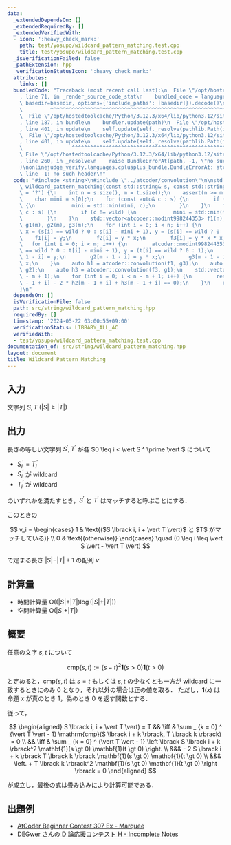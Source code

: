 ```yaml
---
data:
  _extendedDependsOn: []
  _extendedRequiredBy: []
  _extendedVerifiedWith:
  - icon: ':heavy_check_mark:'
    path: test/yosupo/wildcard_pattern_matching.test.cpp
    title: test/yosupo/wildcard_pattern_matching.test.cpp
  _isVerificationFailed: false
  _pathExtension: hpp
  _verificationStatusIcon: ':heavy_check_mark:'
  attributes:
    links: []
  bundledCode: "Traceback (most recent call last):\n  File \"/opt/hostedtoolcache/Python/3.12.3/x64/lib/python3.12/site-packages/onlinejudge_verify/documentation/build.py\"\
    , line 71, in _render_source_code_stat\n    bundled_code = language.bundle(stat.path,\
    \ basedir=basedir, options={'include_paths': [basedir]}).decode()\n          \
    \         ^^^^^^^^^^^^^^^^^^^^^^^^^^^^^^^^^^^^^^^^^^^^^^^^^^^^^^^^^^^^^^^^^^^^^^^^^^^^^^^^^\n\
    \  File \"/opt/hostedtoolcache/Python/3.12.3/x64/lib/python3.12/site-packages/onlinejudge_verify/languages/cplusplus.py\"\
    , line 187, in bundle\n    bundler.update(path)\n  File \"/opt/hostedtoolcache/Python/3.12.3/x64/lib/python3.12/site-packages/onlinejudge_verify/languages/cplusplus_bundle.py\"\
    , line 401, in update\n    self.update(self._resolve(pathlib.Path(included), included_from=path))\n\
    \  File \"/opt/hostedtoolcache/Python/3.12.3/x64/lib/python3.12/site-packages/onlinejudge_verify/languages/cplusplus_bundle.py\"\
    , line 401, in update\n    self.update(self._resolve(pathlib.Path(included), included_from=path))\n\
    \                ^^^^^^^^^^^^^^^^^^^^^^^^^^^^^^^^^^^^^^^^^^^^^^^^^^^^^^^^^\n \
    \ File \"/opt/hostedtoolcache/Python/3.12.3/x64/lib/python3.12/site-packages/onlinejudge_verify/languages/cplusplus_bundle.py\"\
    , line 260, in _resolve\n    raise BundleErrorAt(path, -1, \"no such header\"\
    )\nonlinejudge_verify.languages.cplusplus_bundle.BundleErrorAt: atcoder/convolution.hpp:\
    \ line -1: no such header\n"
  code: "#include <string>\n#include \"../atcoder/convolution\"\n\nstd::vector<bool>\
    \ wildcard_pattern_matching(const std::string& s, const std::string& t, char wild\
    \ = '?') {\n    int n = s.size(), m = t.size();\n    assert(n >= m and n > 0);\n\
    \    char mini = s[0];\n    for (const auto& c : s) {\n        if (c != wild)\
    \ {\n            mini = std::min(mini, c);\n        }\n    }\n    for (const auto&\
    \ c : s) {\n        if (c != wild) {\n            mini = std::min(mini, c);\n\
    \        }\n    }\n    std::vector<atcoder::modint998244353> f1(n), f2(n), f3(n),\
    \ g1(m), g2(m), g3(m);\n    for (int i = 0; i < n; i++) {\n        atcoder::modint998244353\
    \ x = (s[i] == wild ? 0 : s[i] - mini + 1), y = (s[i] == wild ? 0 : 1);\n    \
    \    f1[i] = y;\n        f2[i] = y * x;\n        f3[i] = y * x * x;\n    }\n \
    \   for (int i = 0; i < m; i++) {\n        atcoder::modint998244353 x = (t[i]\
    \ == wild ? 0 : t[i] - mini + 1), y = (t[i] == wild ? 0 : 1);\n        g1[m -\
    \ 1 - i] = y;\n        g2[m - 1 - i] = y * x;\n        g3[m - 1 - i] = y * x *\
    \ x;\n    }\n    auto h1 = atcoder::convolution(f1, g3);\n    auto h2 = atcoder::convolution(f2,\
    \ g2);\n    auto h3 = atcoder::convolution(f3, g1);\n    std::vector<bool> res(n\
    \ - m + 1);\n    for (int i = 0; i < n - m + 1; i++) {\n        res[i] = (h1[m\
    \ - 1 + i] - 2 * h2[m - 1 + i] + h3[m - 1 + i] == 0);\n    }\n    return res;\n\
    }\n"
  dependsOn: []
  isVerificationFile: false
  path: src/string/wildcard_pattern_matching.hpp
  requiredBy: []
  timestamp: '2024-05-22 03:00:55+09:00'
  verificationStatus: LIBRARY_ALL_AC
  verifiedWith:
  - test/yosupo/wildcard_pattern_matching.test.cpp
documentation_of: src/string/wildcard_pattern_matching.hpp
layout: document
title: Wildcard Pattern Matching
---
```


## 入力
文字列 $S, T\ (\vert S \vert \geq \vert T \vert)$

## 出力

長さの等しい文字列 $S ^ \prime, T ^ \prime$ が各 $0 \leq i < \vert S ^ \prime \vert $ について

- $S ^ \prime _ i = T ^ \prime _ i$
- $S ^ \prime _ i$ が wildcard
- $T ^ \prime _ i$ が wildcard

のいずれかを満たすとき，$S ^ \prime$ と $T ^ \prime$ はマッチすると呼ぶことにする．

このときの

$$
v_i = 
\begin{cases}
1 & \text{($S \lbrack i, i + \vert T \vert)$ と $T$ がマッチしている)} \\
0 & \text{(otherwise)}
\end{cases}
\quad (0 \leq i \leq \vert S \vert - \vert T \vert)
$$

で定まる長さ $\vert S \vert - \vert T \vert + 1$ の配列 $v$

## 計算量

- 時間計算量 $\mathrm{O}((\vert S \vert + \vert T \vert) \log (\vert S \vert + \vert T \vert))$
- 空間計算量 $\mathrm{O}(\vert S \vert + \vert T \vert)$

## 概要

任意の文字 $s, t$ について

$$
\mathrm{cmp}(s, t) := (s - t)^2 \mathbf{1}(s \gt 0) \mathbf{1}(t \gt 0)
$$

と定めると，$\mathrm{cmp}(s, t)$ は $s = t$ もしくは $s, t$ の少なくとも一方が wildcard に一致するときにのみ $0$ となり，それ以外の場合は正の値を取る．
ただし，$\mathbf{1}(x)$ は命題 $x$ が真のとき $1$，偽のとき $0$ を返す関数とする．

従って，

$$
\begin{aligned}
    S \lbrack i,  i + \vert T \vert) = T
    && \iff & \sum _ {k = 0} ^ {\vert T \vert - 1} \mathrm{cmp}(S \lbrack i + k \rbrack, T \lbrack k \rbrack) = 0 \\
    && \iff & \sum _ {k = 0} ^ {\vert T \vert - 1} \left \lbrack  S \lbrack i + k \rbrack^2 \mathbf{1}(s \gt 0) \mathbf{1}(t \gt 0) \right. \\
    &&& - 2 S \lbrack i + k \rbrack T \lbrack k \rbrack \mathbf{1}(s \gt 0) \mathbf{1}(t \gt 0) \\
    &&& \left. + T \lbrack k \rbrack^2 \mathbf{1}(s \gt 0) \mathbf{1}(t \gt 0) \right \rbrack = 0
\end{aligned}
$$

が成立し，最後の式は畳み込みにより計算可能である．

## 出題例
-  [AtCoder Beginner Contest 307 Ex - Marquee](https://atcoder.jp/contests/abc307/tasks/abc307_h)
-  [DEGwer さんの D 論応援コンテスト H - Incomplete Notes](https://atcoder.jp/contests/DEGwer2023/tasks/1202Contest_h)
